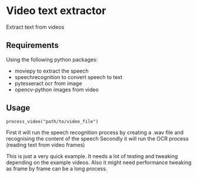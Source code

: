 # Video text extractor
Extract text from videos

## Requirements
Using the following python packages:
- moviepy to extract the speech
- speechrecognition to convert speech to text
- pytesseract ocr from image
- opencv-python images from video

## Usage 
```
process_video("path/to/video_file")
```

First it will run the speech recognition process by creating a .wav file and recognising the content of the speech
Secondly it will run the OCR process (reading text from video frames)

This is just a very quick example.
It needs a lot of testing and tweaking depending on the example videos.
Also it might need performance tweaking as frame by frame can be a long process.

